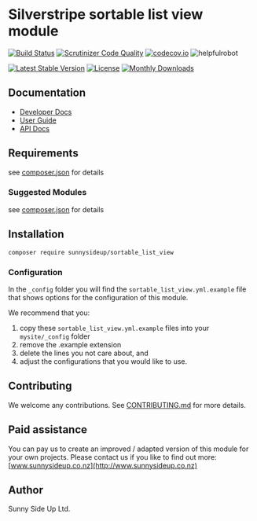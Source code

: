 # Silverstripe sortable list view module
[![Build Status](https://travis-ci.org/sunnysideup/silverstripe-sortable_list_view.svg?branch=master)](https://travis-ci.org/sunnysideup/silverstripe-sortable_list_view)
[![Scrutinizer Code Quality](https://scrutinizer-ci.com/g/sunnysideup/silverstripe-sortable_list_view/badges/quality-score.png?b=master)](https://scrutinizer-ci.com/g/sunnysideup/silverstripe-sortable_list_view/?branch=master)
[![codecov.io](https://codecov.io/github/sunnysideup/silverstripe-sortable_list_view/coverage.svg?branch=master)](https://codecov.io/github/sunnysideup/silverstripe-sortable_list_view?branch=master)
![helpfulrobot](https://helpfulrobot.io/sunnysideup/sortable_list_view/badge)

[![Latest Stable Version](https://poser.pugx.org/sunnysideup/sortable_list_view/version)](https://packagist.org/packages/sunnysideup/sortable_list_view)
[![License](https://poser.pugx.org/sunnysideup/sortable_list_view/license)](https://packagist.org/packages/sunnysideup/sortable_list_view)
[![Monthly Downloads](https://poser.pugx.org/sunnysideup/sortable_list_view/d/monthly)](https://packagist.org/packages/sunnysideup/sortable_list_view)


## Documentation



 * [Developer Docs](docs/en/INDEX.md)
 * [User Guide](docs/en/userguide.md)
 * [API Docs](http://docs.ssmods.com/sunnysideup/sortable_list_view)

## Requirements



see [composer.json](composer.json) for details

### Suggested Modules



see [composer.json](composer.json) for details


## Installation


```
composer require sunnysideup/sortable_list_view
```

### Configuration



In the `_config` folder you will find the `sortable_list_view.yml.example`
file that shows options for the configuration of this module.

We recommend that you:

  1. copy these `sortable_list_view.yml.example` files into your
`mysite/_config` folder
  2. remove the .example extension
  3. delete the lines you not care about, and
  4. adjust the configurations that you would like to use.


## Contributing



We welcome any contributions. See [CONTRIBUTING.md](CONTRIBUTING.md) for more details.

## Paid assistance



You can pay us to create an improved / adapted version of this module for your own projects.  Please contact us if you like to find out more: [www.sunnysideup.co.nz](http://www.sunnysideup.co.nz)

## Author



Sunny Side Up Ltd.
